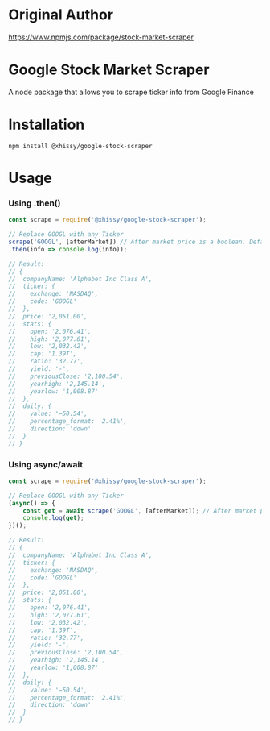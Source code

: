 # Original Author
https://www.npmjs.com/package/stock-market-scraper

# Google Stock Market Scraper
A node package that allows you to scrape ticker info from Google Finance

# Installation

```shell
npm install @xhissy/google-stock-scraper
```

# Usage
### Using .then()
```js
const scrape = require('@xhissy/google-stock-scraper');

// Replace GOOGL with any Ticker
scrape('GOOGL', [afterMarket]) // After market price is a boolean. Default: true
.then(info => console.log(info));

// Result:
// {
//  companyName: 'Alphabet Inc Class A',
//  ticker: { 
//    exchange: 'NASDAQ', 
//    code: 'GOOGL'
//  },
//  price: '2,051.00',
//  stats: {
//    open: '2,076.41',
//    high: '2,077.61',
//    low: '2,032.42',
//    cap: '1.39T',
//    ratio: '32.77',
//    yield: '-',
//    previousClose: '2,100.54',
//    yearhigh: '2,145.14',
//    yearlow: '1,008.87'
//  },
//  daily: { 
//    value: '−50.54', 
//    percentage_format: '2.41%', 
//    direction: 'down' 
//  }
// }

```
### Using async/await

```js
const scrape = require('@xhissy/google-stock-scraper');

// Replace GOOGL with any Ticker
(async() => {
    const get = await scrape('GOOGL', [afterMarket]); // After market price is a boolean. Default: true
    console.log(get);
})();

// Result:
// {
//  companyName: 'Alphabet Inc Class A',
//  ticker: { 
//    exchange: 'NASDAQ', 
//    code: 'GOOGL'
//  },
//  price: '2,051.00',
//  stats: {
//    open: '2,076.41',
//    high: '2,077.61',
//    low: '2,032.42',
//    cap: '1.39T',
//    ratio: '32.77',
//    yield: '-',
//    previousClose: '2,100.54',
//    yearhigh: '2,145.14',
//    yearlow: '1,008.87'
//  },
//  daily: { 
//    value: '−50.54', 
//    percentage_format: '2.41%', 
//    direction: 'down' 
//  }
// }
